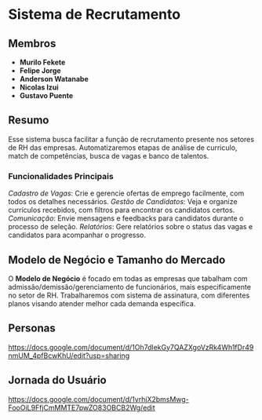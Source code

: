 # Sistema de Recrutamento

## Membros

- **Murilo Fekete**
- **Felipe Jorge**
- **Anderson Watanabe**
- **Nicolas Izui**
- **Gustavo Puente**

## Resumo

Esse sistema busca facilitar a função de recrutamento presente nos setores de RH das empresas. Automatizaremos etapas de análise de curriculo, match de competências, busca de vagas e banco de talentos.

### Funcionalidades Principais

*Cadastro de Vagas*: Crie e gerencie ofertas de emprego facilmente, com todos os detalhes necessários.
*Gestão de Candidatos*: Veja e organize currículos recebidos, com filtros para encontrar os candidatos certos.
*Comunicação*: Envie mensagens e feedbacks para candidatos durante o processo de seleção.
*Relatórios*: Gere relatórios sobre o status das vagas e candidatos para acompanhar o progresso.

## Modelo de Negócio e Tamanho do Mercado

O **Modelo de Negócio** é focado em todas as empresas que tabalham com admissão/demissão/gerenciamento de funcionários, mais especificamente no setor de RH. Trabalharemos com sistema de assinatura, com diferentes planos visando atender melhor cada demanda específica.

## Personas ##
https://docs.google.com/document/d/1Oh7dlekGy7QAZXgoVzRk4Wh1fDr49nmUM_4pfBcwKhU/edit?usp=sharing

## Jornada do Usuário ##
https://docs.google.com/document/d/1vrhjX2bmsMwg-FooOiL9FfjCmMMTE7pwZO83OBCB2Wg/edit

